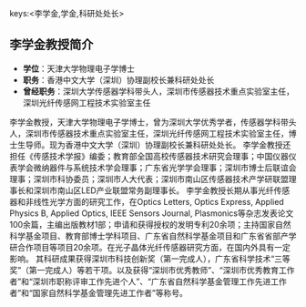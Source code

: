 keys:<李学金,学金,科研处处长>


## 李学金教授简介
- **学位**：天津大学物理电子学博士
- **职务**：香港中文大学（深圳）协理副校长兼科研处处长
- **曾经职务**：深圳大学传感器学科带头人，深圳市传感器技术重点实验室主任，深圳光纤传感网工程技术实验室主任

李学金教授，天津大学物理电子学博士，曾为深圳大学优秀学者，传感器学科带头人，深圳市传感器技术重点实验室主任，深圳光纤传感网工程技术实验室主任，博士生导师。现为香港中文大学（深圳）协理副校长兼科研处处长。 李学金教授还担任《传感技术学报》编委；教育部全国高校传感器技术研究会理事；中国仪器仪表学会微纳器件与系统技术学会理事；广东省光学学会理事；深圳市博士后联谊会理事；深圳市科协委员；深圳市人大代表；深圳市南山区传感器技术产学研联盟理事长和深圳市南山区LED产业联盟常务副理事长。 李学金教授长期从事光纤传感器和非线性光学方面的研究工作，在Optics Letters, Optics Express, Applied Physics B, Applied Optics, IEEE Sensors Journal, Plasmonics等杂志发表论文100余篇，主编出版教材1部；申请和获得授权的发明专利20余项；主持国家自然科学基金项目、教育部博士学科项目、广东省自然科学基金项目和广东省省部产学研合作项目等项目20余项。在光子晶体光纤传感器研究方面，在国内外具有一定影响。 其科研成果获得深圳市科技创新奖（第一完成人），广东省科学技术“三等奖”（第一完成人）等若干项。以及获得“深圳市优秀教师”、“深圳市优秀教育工作者”和“深圳市职称评审工作先进个人”、“广东省自然科学基金管理工作先进工作者”和“国家自然科学基金管理先进工作者”等称号。

